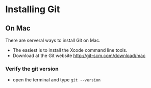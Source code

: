 # Installing Git

## On Mac
There are serveral ways to install Git on Mac.
- The easiest is to install the Xcode command line tools.
- Download at the Git website http://git-scm.com/download/mac


### Verify the git version
- open the terminal and type `git --version`
